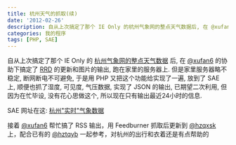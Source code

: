 ```yaml
---
title: 杭州天气的抓取(续)
date: '2012-02-26'
description: 自从上次搞定了那个 IE Only 的杭州气象网的整点天气数据后, 在 @xufan6 的协助下搞定了 RRD 的更新和图片的输出, 跑在家里的服务器上. 但是家里服务器略不稳定, 断网断电不可避免, 于是用 PHP 又把这个功能给实现了一遍, 放到了 SAE 上, 顺便也抓了湿度, 可见度, 气压数据, 实现了 JSON 的输出, 已期望二次利用, 但因为在忙毕设, 没有花心思做这个, 所以现在只有输出最近24小时的信息.
categories: 我的程序
tags: [PHP, SAE]
---
```

[@xufan6]: http://xufan6.com/ "萌帆君"
[RRD]: http://oss.oetiker.ch/rrdtool/
[1]: /2012/01/丑陋的抓取杭州气象网的整点天气/ "丑陋的抓取杭州气象网的整点天气"

自从上次搞定了那个 IE Only 的 [杭州气象网的整点天气数据][1] 后, 在 [@xufan6][] 的协助下搞定了 [RRD][] 的更新和图片的输出, 跑在家里的服务器上. 但是家里服务器略不稳定, 断网断电不可避免, 于是用 PHP 又把这个功能给实现了一遍, 放到了 SAE 上, 顺便也抓了湿度, 可见度, 气压数据, 实现了 JSON 的输出, 已期望二次利用, 但因为在忙毕设, 没有花心思做这个, 所以现在只有输出最近24小时的信息.

SAE 网址在这: <a title="杭州&quot;实时&quot;气象数据" href="http://hangzhoutemper.sinaapp.com">杭州"实时"气象数据</a>

接着 <a href="http://xufan6.com">@xufan6</a> 帮忙搞了 RSS 输出，用 Feedburner 抓取后更新到 <a href="http://twitter.com/hzqxsk">@hzqxsk</a> 上，配合已有的 <a href="http://twitter.com/hztqyb">@hztqyb</a> 一起参考，对杭州的出行和衣着还是有点帮助的